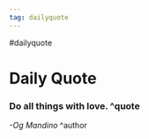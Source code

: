 ```yaml
---
tag: dailyquote
---
```


#dailyquote

# Daily Quote

### Do all things with love. ^quote
*-Og Mandino* ^author
